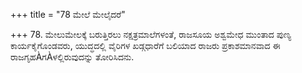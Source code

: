 +++
title = "78 ಮೇಲೆ ಮೇಲೈದರೆ"

+++
78. ಮೇಲುಮೇಲಕ್ಕೆ ಬರುತ್ತಿರಲು ನಕ್ಷತ್ರಮಾಲೆಗಳಂತೆ, ರಾಜಸೂಯ ಅಶ್ವಮೇಧ ಮುಂತಾದ ಪುಣ್ಯ ಕಾರ್ಯಕೈಗೊಂಡವರು, ಯುದ್ಧದಲ್ಲಿ ವೈರಿಗಳ ಖಡ್ಗಧಾರೆಗೆ ಬಲಿಯಾದ ರಾಜರು  ಪ್ರಕಾಶಮಾನವಾದ ಈ ರಾಜಗೃಹÀಗÀಳಲ್ಲಿರುವುದನ್ನು ತೋರಿಸಿದನು.
